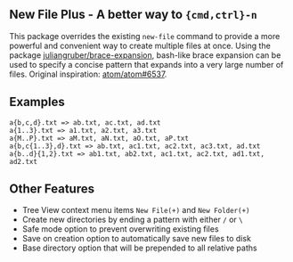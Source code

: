 ## New File Plus - A better way to `{cmd,ctrl}-n`

This package overrides the existing `new-file` command to provide a more powerful and convenient way to create multiple files at once. Using the package [juliangruber/brace-expansion](http://github.com/juliangruber/brace-expansion), bash-like brace expansion can be used to specify a concise pattern that expands into a very large number of files. Original inspiration: [atom/atom#6537](http://github.com/atom/atom/issues/6537).

## Examples
```
a{b,c,d}.txt => ab.txt, ac.txt, ad.txt
a{1..3}.txt => a1.txt, a2.txt, a3.txt
a{M..P}.txt => aM.txt, aN.txt, aO.txt, aP.txt
a{b,c{1..3},d}.txt => ab.txt, ac1.txt, ac2.txt, ac3.txt, ad.txt
a{b..d}{1,2}.txt => ab1.txt, ab2.txt, ac1.txt, ac2.txt, ad1.txt, ad2.txt
```

## Other Features
* Tree View context menu items `New File(+)` and `New Folder(+)`
* Create new directories by ending a pattern with either `/` or `\`
* Safe mode option to prevent overwriting existing files
* Save on creation option to automatically save new files to disk
* Base directory option that will be prepended to all relative paths
